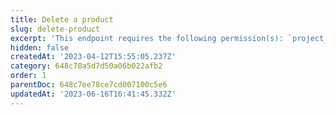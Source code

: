 ```yaml
---
title: Delete a product
slug: delete-product
excerpt: 'This endpoint requires the following permission(s): `project_configuration:products:read_write`.'
hidden: false
createdAt: '2023-04-12T15:55:05.237Z'
category: 648c78a5d7d50a06b022afb2
order: 1
parentDoc: 648c7ee78ce7cd007100c5e6
updatedAt: '2023-06-16T16:41:45.332Z'
---
```

